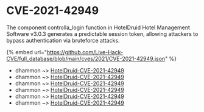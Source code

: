 # CVE-2021-42949

The component controlla_login function in HotelDruid Hotel Management Software v3.0.3 generates a predictable session token, allowing attackers to bypass authentication via bruteforce attacks.

{% embed url="https://github.com/Live-Hack-CVE/full_database/blob/main/cves/2021/CVE-2021-42949.json" %}


* dhammon ~> [HotelDruid-CVE-2021-42949](https://www.alice-snow.ru/2021/database/cve-2021-42949/hoteldruid-cve-2021-42949-dhammon)
* dhammon ~> [HotelDruid-CVE-2021-42949](https://www.alice-snow.ru/2021/database/cve-2021-42949/hoteldruid-cve-2021-42949-dhammon)
* dhammon ~> [HotelDruid-CVE-2021-42949](https://www.alice-snow.ru/2021/database/cve-2021-42949/hoteldruid-cve-2021-42949-dhammon)
* dhammon ~> [HotelDruid-CVE-2021-42949](https://www.alice-snow.ru/2021/database/cve-2021-42949/hoteldruid-cve-2021-42949-dhammon)
* dhammon ~> [HotelDruid-CVE-2021-42949](https://www.alice-snow.ru/2021/database/cve-2021-42949/hoteldruid-cve-2021-42949-dhammon)
* dhammon ~> [HotelDruid-CVE-2021-42949](https://www.alice-snow.ru/2021/database/cve-2021-42949/hoteldruid-cve-2021-42949-dhammon)